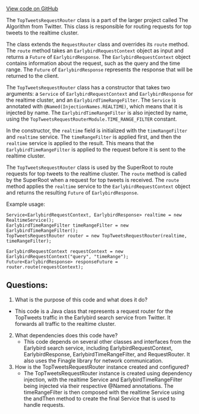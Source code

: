 [View code on GitHub](https://github.com/misbahsy/the-algorithm/src/java/com/twitter/search/earlybird_root/routers/TopTweetsRequestRouter.java)

The `TopTweetsRequestRouter` class is a part of the larger project called The Algorithm from Twitter. This class is responsible for routing requests for top tweets to the realtime cluster. 

The class extends the `RequestRouter` class and overrides its `route` method. The `route` method takes an `EarlybirdRequestContext` object as input and returns a `Future` of `EarlybirdResponse`. The `EarlybirdRequestContext` object contains information about the request, such as the query and the time range. The `Future` of `EarlybirdResponse` represents the response that will be returned to the client.

The `TopTweetsRequestRouter` class has a constructor that takes two arguments: a `Service` of `EarlybirdRequestContext` and `EarlybirdResponse` for the realtime cluster, and an `EarlybirdTimeRangeFilter`. The `Service` is annotated with `@Named(InjectionNames.REALTIME)`, which means that it is injected by name. The `EarlybirdTimeRangeFilter` is also injected by name, using the `TopTweetsRequestRouterModule.TIME_RANGE_FILTER` constant.

In the constructor, the `realtime` field is initialized with the `timeRangeFilter` and `realtime` service. The `timeRangeFilter` is applied first, and then the `realtime` service is applied to the result. This means that the `EarlybirdTimeRangeFilter` is applied to the request before it is sent to the realtime cluster.

The `TopTweetsRequestRouter` class is used by the SuperRoot to route requests for top tweets to the realtime cluster. The `route` method is called by the SuperRoot when a request for top tweets is received. The `route` method applies the `realtime` service to the `EarlybirdRequestContext` object and returns the resulting `Future` of `EarlybirdResponse`.

Example usage:

```
Service<EarlybirdRequestContext, EarlybirdResponse> realtime = new RealtimeService();
EarlybirdTimeRangeFilter timeRangeFilter = new EarlybirdTimeRangeFilter();
TopTweetsRequestRouter router = new TopTweetsRequestRouter(realtime, timeRangeFilter);

EarlybirdRequestContext requestContext = new EarlybirdRequestContext("query", "timeRange");
Future<EarlybirdResponse> responseFuture = router.route(requestContext);
```
## Questions: 
 1. What is the purpose of this code and what does it do?
   - This code is a Java class that represents a request router for the TopTweets traffic in the Earlybird search service from Twitter. It forwards all traffic to the realtime cluster.
2. What dependencies does this code have?
   - This code depends on several other classes and interfaces from the Earlybird search service, including EarlybirdRequestContext, EarlybirdResponse, EarlybirdTimeRangeFilter, and RequestRouter. It also uses the Finagle library for network communication.
3. How is the TopTweetsRequestRouter instance created and configured?
   - The TopTweetsRequestRouter instance is created using dependency injection, with the realtime Service and EarlybirdTimeRangeFilter being injected via their respective @Named annotations. The timeRangeFilter is then composed with the realtime Service using the andThen method to create the final Service that is used to handle requests.